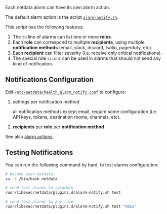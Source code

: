 Each netdata alarm can have its own alarm action.

The default alarm action is the script [`alarm-notify.sh`](https://github.com/firehol/netdata/blob/master/plugins.d/alarm-notify.sh).

This script has the following features:

1. The `to` line of alarms can list one or more **roles**.
2. Each **role** can correspond to multiple **recipients**, using multiple **notification methods** (email, slack, discord, twilio, pagerduty, etc).
3. Each **recipient** can filter severity (i.e. receive only critical notifications).
4. The special role `silent` can be used in alarms that should not send any kind of notification.

## Notifications Configuration

Edit [`/etc/netdata/health_alarm_notify.conf`](https://github.com/firehol/netdata/blob/master/conf.d/health_alarm_notify.conf) to configure:

1. settings per notification method

   all notification methods except email, require some configuration (i.e. API keys, tokens, destination rooms, channels, etc).

2. **recipients** per **role** per **notification method**


See also [alarm actions](https://github.com/firehol/netdata/wiki/health-configuration-reference#alarm-actions).


## Testing Notifications

You can run the following command by hard, to test alarms configuration:

```sh
# become user netdata
su -s /bin/bash netdata

# send test alarms to sysadmin
/usr/libexec/netdata/plugins.d/alarm-notify.sh test

# send test alarms to any role
/usr/libexec/netdata/plugins.d/alarm-notify.sh test "ROLE"
```

